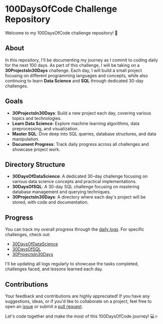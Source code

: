 # 100DaysOfCode Challenge Repository

Welcome to my 100DaysOfCode challenge repository! 🚀

## About

In this repository, I'll be documenting my journey as I commit to coding daily for the next 100 days. As part of this challenge, I will be taking on a **30ProjectsIn30Days** challenge. Each day, I will build a small project focusing on different programming languages and concepts, while also continuing to learn **Data Science** and **SQL** through dedicated 30-day challenges.

## Goals

- **30ProjectsIn30Days**: Build a new project each day, covering various topics and technologies.
- **Learn Data Science**: Explore machine learning algorithms, data preprocessing, and visualization.
- **Master SQL**: Dive deep into SQL queries, database structures, and data manipulation.
- **Document Progress**: Track daily progress across all challenges and showcase project work.

## Directory Structure

- **30DaysOfDataScience**: A dedicated 30-day challenge focusing on various data science concepts and practical implementations.
- **30DaysOfSQL**: A 30-day SQL challenge focusing on mastering database management and querying techniques.
- **30ProjectsIn30Days**: A directory where each day's project will be stored, with code and documentation.

## Progress

You can track my overall progress through the [daily logs](daily_logs.md). For specific challenges, check out:

- [30DaysOfDataScience](30DaysOfDataScience)
- [30DaysOfSQL](30DaysOfSQL)
- [30ProjectsIn30Days](30ProjectsIn30Days)

I'll be updating all logs regularly to showcase the tasks completed, challenges faced, and lessons learned each day.

## Contributions

Your feedback and contributions are highly appreciated! If you have any suggestions, ideas, or if you'd like to collaborate on a project, feel free to open an [issue](issues) or submit a [pull request](pulls).

Let's code together and make the most of this 100DaysOfCode journey! 💻🔥
